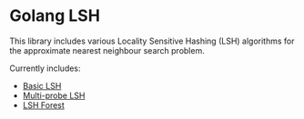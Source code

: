 # Golang LSH

This library includes various Locality Sensitive Hashing (LSH) algorithms
for the approximate nearest neighbour search problem.

Currently includes:

* [Basic LSH](http://www.vldb.org/conf/1999/P49.pdf)
* [Multi-probe LSH](http://www.cs.princeton.edu/cass/papers/mplsh_vldb07.pdf)
* [LSH Forest](http://infolab.stanford.edu/~bawa/Pub/similarity.pdf)


